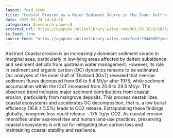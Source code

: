 ```yaml
---
layout: feed_item
title: "Coastal Erosion as a Major Sediment Source in the Inner Gulf of Thailand: Implications for Carbon Dynamics in Tropical Coastal Ocean Systems"
date: 2025-05-24 14:54:58
categories: [research-papers]
external_url: https://agupubs.onlinelibrary.wiley.com/doi/10.1029/2025GL115606?af=R
is_feed: true
source_feed: "https://agupubs.onlinelibrary.wiley.com/feed/19448007/most-recent"
---
```


Abstract
Coastal erosion is an increasingly dominant sediment source in marginal seas, particularly in low‐lying areas affected by deltaic subsidence and sediment deficits from upstream water management. However, its role in sediment and organic carbon (OC) dynamics remains to be estimated. Our analyses of the inner Gulf of Thailand (IGoT) revealed that riverine sediment fluxes decreased from 6.6 to 5.4 Mt/yr after 1975, while sediment accumulation within the IGoT increased from 20.8 to 29.5 Mt/yr. The observed trend indicates major sediment contributions from coastal erosion, particularly from mangrove deposits. This process destabilizes coastal ecosystems and accelerates OC decomposition, that is, a low burial efficiency (16.8 ± 5.5%) leads to CO2 release. Extrapolating these findings globally, mangrove loss could release ∼175 Tg/yr CO2. As coastal erosion intensifies under sea‐level rise and human land‐use practices, preserving coastal ecosystems is critical for mitigating blue carbon loss and maintaining coastal stability and resilience.
